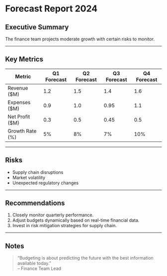 # Forecast Report 2024

## Executive Summary
The finance team projects moderate growth with certain risks to monitor.

---

## Key Metrics

| Metric                  | Q1 Forecast | Q2 Forecast | Q3 Forecast | Q4 Forecast |
|-------------------------|------------|------------|------------|------------|
| Revenue ($M)            | 1.2        | 1.5        | 1.4        | 1.6        |
| Expenses ($M)           | 0.9        | 1.0        | 0.95       | 1.1        |
| Net Profit ($M)         | 0.3        | 0.5        | 0.45       | 0.5        |
| Growth Rate (%)         | 5%         | 8%         | 7%         | 10%        |

---

## Risks
- Supply chain disruptions
- Market volatility
- Unexpected regulatory changes

---

## Recommendations
1. Closely monitor quarterly performance.
2. Adjust budgets dynamically based on real-time financial data.
3. Invest in risk mitigation strategies for supply chain.

---

## Notes
> “Budgeting is about predicting the future with the best information available today.”  
> – Finance Team Lead
